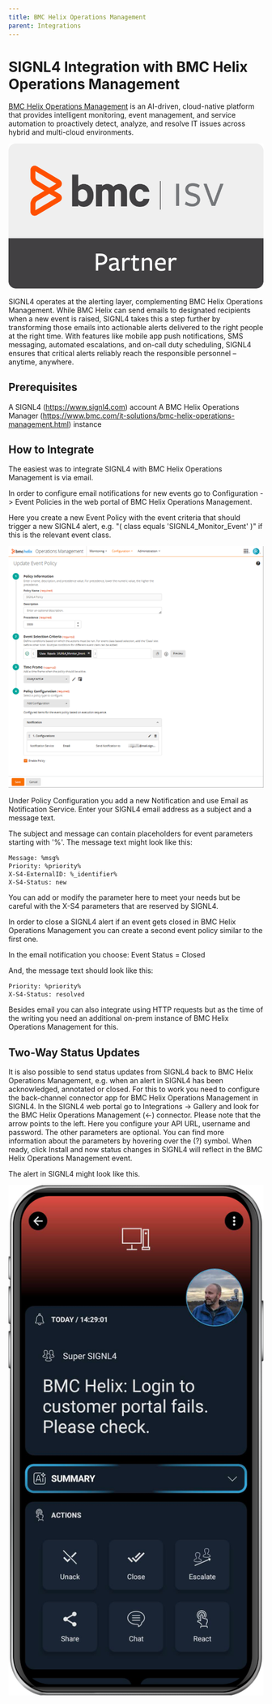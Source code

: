 ```yaml
---
title: BMC Helix Operations Management
parent: Integrations
---
```


# SIGNL4 Integration with BMC Helix Operations Management

[BMC Helix Operations Management](https://www.bmc.com/it-solutions/bmc-helix-operations-management.html) is an AI-driven, cloud-native platform that provides intelligent monitoring, event management, and service automation to proactively detect, analyze, and resolve IT issues across hybrid and multi-cloud environments.

![BMC ISV Partner](bmc-isv-partner.png)

SIGNL4 operates at the alerting layer, complementing BMC Helix Operations Management. While BMC Helix can send emails to designated recipients when a new event is raised, SIGNL4 takes this a step further by transforming those emails into actionable alerts delivered to the right people at the right time. With features like mobile app push notifications, SMS messaging, automated escalations, and on-call duty scheduling, SIGNL4 ensures that critical alerts reliably reach the responsible personnel – anytime, anywhere.

## Prerequisites
A SIGNL4 (https://www.signl4.com) account
A BMC Helix Operations Manager (https://www.bmc.com/it-solutions/bmc-helix-operations-management.html) instance

## How to Integrate

The easiest was to integrate SIGNL4 with BMC Helix Operations Management is via email.

In order to configure email notifications for new events go to Configuration -> Event Policies in the web portal of BMC Helix Operations Management.

Here you create a new Event Policy with the event criteria that should trigger a new SIGNL4 alert, e.g. "( class equals 'SIGNL4_Monitor_Event' )" if this is the relevant event class.

![Event Policy](bhom-event-policy.png)

Under Policy Configuration you add a new Notification and use Email as Notification Service. Enter your SIGNL4 email address as a subject and a message text.

The subject and message can contain placeholders for event parameters starting with '%'. The message text might look like this:

```
Message: %msg%
Priority: %priority%
X-S4-ExternalID: %_identifier%
X-S4-Status: new
```

You can add or modify the parameter here to meet your needs but be careful with the X-S4 parameters that are reserved by SIGNL4.

In order to close a SIGNL4 alert if an event gets closed in BMC Helix Operations Management you can create a second event policy similar to the first one.

In the email notification you choose: Event Status = Closed

And, the message text should look like this:

```
Priority: %priority%
X-S4-Status: resolved
```

Besides email you can also integrate using HTTP requests but as the time of the writing you need an additional on-prem instance of BMC Helix Operations Management for this.

## Two-Way Status Updates

It is also possible to send status updates from SIGNL4 back to BMC Helix Operations Management, e.g. when an alert in SIGNL4 has been acknowledged, annotated or closed. For this to work you need to configure the back-channel connector app for BMC Helix Operations Management in SIGNL4. In the SIGNL4 web portal go to Integrations -> Gallery and look for the BMC Helix Operations Management (<-) connector. Please note that the arrow points to the left. Here you configure your API URL, username and password. The other parameters are optional. You can find more information about the parameters by hovering over the (?) symbol. When ready, click Install and now status changes in SIGNL4 will reflect in the BMC Helix Operations Management event.

The alert in SIGNL4 might look like this.

![SIGNL4 Alert](signl4-bhom.png)
